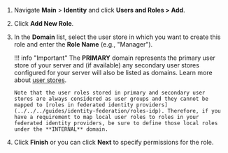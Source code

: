 
1.  Navigate **Main** > **Identity** and click **Users and Roles > Add**.

2.  Click **Add New Role**.

3.  In the **Domain** list, select the user store in which you want to create this role and enter the **Role Name** (e.g., "Manager").

    !!! info "Important"
        The **PRIMARY** domain represents the primary user store of your server and (if available) any secondary user stores configured for your server will also be listed as domains.
        Learn more about [user stores](../../../deploy/configure-user-stores).

        Note that the user roles stored in primary and secondary user stores are always considered as user groups and they cannot be mapped to [roles in federated identity providers](../../../guides/identity-federation/roles-idp). Therefore, if you have a requirement to map local user roles to roles in your federated identity providers, be sure to define those local roles under the **INTERNAL** domain.

4. Click **Finish** or you can click **Next** to specify permissions for the role.
